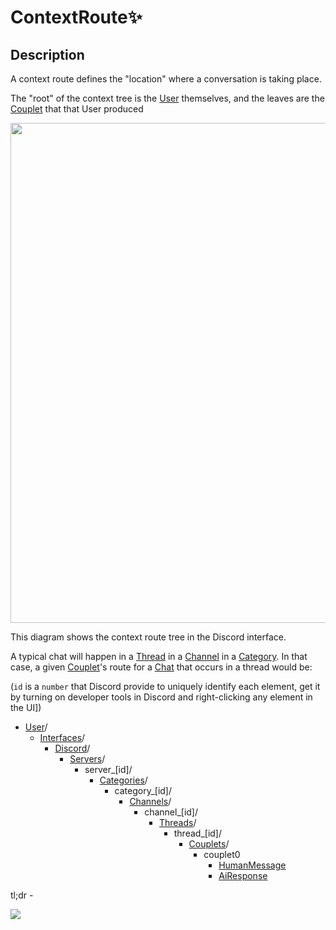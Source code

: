 # ContextRoute✨

## Description

A context route defines the "location" where a conversation is taking place. 

The "root" of the context tree is the [User](User.md) themselves, and the leaves are the [Couplet](Couplet.md) that that User produced

<img src="conversation_context_tree_diagram.drawio.png" width="800" height="800"/>

This diagram shows the context route tree in the Discord interface. 

A typical chat will happen in a [Thread](Thread.md) in a [Channel](Channel.md) in a [Category](Category.md). 
In that case, a given [Couplet](Couplet.md)'s route for a [Chat](Chat.md) that occurs in a thread would be: 

(`id` is a `number` that Discord provide to uniquely identify each element, get it by turning on developer tools in Discord and right-clicking any element in the UI])

- [User](User.md)/
	- [Interfaces](Interfaces.md)/
		- [Discord](Discord.md)/
			- [Servers](Server.md)/
				- server_[id]/
					- [Categories](Category.md)/
						- category_[id]/
							- [Channels](Channel.md)/
								- channel_[id]/
									- [Threads](Thread.md)/
										- thread_[id]/
											- [Couplets](Couplet.md)/
												- couplet0
													- [HumanMessage](HumanMessage.md)
													- [AiResponse](AiResponse.md)

tl;dr - 

![](https://64.media.tumblr.com/90a3ea02f921c3d2d46013474136d82f/7b36ed59d1b14c9b-ec/s540x810/d14a5468e5240834f1dbcb5531fde7a14667211d.gif
)





